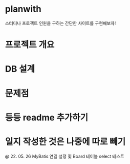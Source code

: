 # planwith
스터디나 프로젝트 인원을 구하는 간단한 사이트를 구현해보자!

# 프로젝트 개요
# DB 설계
# 문제점
# 등등 readme 추가하기

# 일지 작성한 것은 나중에 따로 빼기
@ 22. 05. 26
  MyBatis 연결 설정 및 Board 테이블 select 테스트

